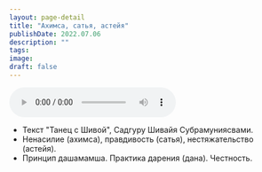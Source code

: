 ```yaml
---
layout: page-detail
title: "Ахимса, сатья, астейя"
publishDate: 2022.07.06
description: ""
tags:
image:
draft: false
---
```


<audio title="2022.07.06 - Ахимса, сатья, астейя.mp3" src="https://filer-api.advayta.org/v1.0/public/files/75439" controls=""></audio>

* Текст "Танец с Шивой", Садгуру Шивайя Субрамуниясвами.
* Ненасилие (ахимса), правдивость (сатья), нестяжательство (астейя).
* Принцип дашамамша. Практика дарения (дана). Честность.

  
